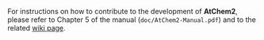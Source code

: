 For instructions on how to contribute to the development of **AtChem2**, please refer to Chapter 5 of the manual (`doc/AtChem2-Manual.pdf`) and to the related [wiki page](https://github.com/AtChem/AtChem2/wiki/How-to-contribute).
